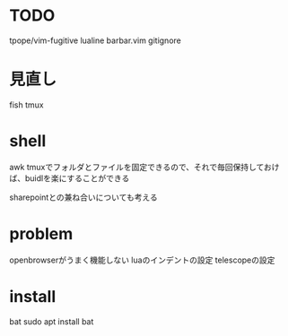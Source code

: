 # TODO
tpope/vim-fugitive
lualine
barbar.vim
gitignore

# 見直し
fish
tmux

# shell
awk
tmuxでフォルダとファイルを固定できるので、それで毎回保持しておけば、buidlを楽にすることができる

sharepointとの兼ね合いについても考える

# problem
openbrowserがうまく機能しない
luaのインデントの設定
telescopeの設定

# install
bat
  sudo apt install bat
